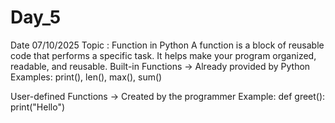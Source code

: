 # Day_5
Date 07/10/2025
Topic : Function in Python
A function is a block of reusable code that performs a specific task.
It helps make your program organized, readable, and reusable.
Built-in Functions → Already provided by Python
Examples: print(), len(), max(), sum()

User-defined Functions → Created by the programmer
Example: def greet(): print("Hello")
